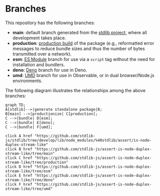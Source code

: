 <!--

@license Apache-2.0

Copyright (c) 2022 The Stdlib Authors.

Licensed under the Apache License, Version 2.0 (the "License");
you may not use this file except in compliance with the License.
You may obtain a copy of the License at

    http://www.apache.org/licenses/LICENSE-2.0

Unless required by applicable law or agreed to in writing, software
distributed under the License is distributed on an "AS IS" BASIS,
WITHOUT WARRANTIES OR CONDITIONS OF ANY KIND, either express or implied.
See the License for the specific language governing permissions and
limitations under the License.

-->

# Branches

This repository has the following branches:

-   **main**: default branch generated from the [stdlib project][stdlib-url], where all development takes place.
-   **production**: [production build][production-url] of the package (e.g., reformatted error messages to reduce bundle sizes and thus the number of bytes transmitted over a network).
-   **esm**: [ES Module][esm-url] branch for use via a `script` tag without the need for installation and bundlers.
-   **deno**: [Deno][deno-url] branch for use in Deno.
-   **umd**: [UMD][umd-url] branch for use in Observable, or in dual browser/Node.js environments.

The following diagram illustrates the relationships among the above branches:

```mermaid
graph TD;
A[stdlib]-->|generate standalone package|B;
B[main] -->|productionize| C[production];
C -->|bundle| D[esm];
C -->|bundle| E[deno];
C -->|bundle| F[umd];

click A href "https://github.com/stdlib-js/stdlib/tree/develop/lib/node_modules/%40stdlib/assert/is-node-duplex-stream-like"
click B href "https://github.com/stdlib-js/assert-is-node-duplex-stream-like/tree/main"
click C href "https://github.com/stdlib-js/assert-is-node-duplex-stream-like/tree/production"
click D href "https://github.com/stdlib-js/assert-is-node-duplex-stream-like/tree/esm"
click E href "https://github.com/stdlib-js/assert-is-node-duplex-stream-like/tree/deno"
click F href "https://github.com/stdlib-js/assert-is-node-duplex-stream-like/tree/umd"
```

[stdlib-url]: https://github.com/stdlib-js/stdlib/tree/develop/lib/node_modules/%40stdlib/assert/is-node-duplex-stream-like
[production-url]: https://github.com/stdlib-js/assert-is-node-duplex-stream-like/tree/production
[deno-url]: https://github.com/stdlib-js/assert-is-node-duplex-stream-like/tree/deno
[umd-url]: https://github.com/stdlib-js/assert-is-node-duplex-stream-like/tree/umd
[esm-url]: https://github.com/stdlib-js/assert-is-node-duplex-stream-like/tree/esm